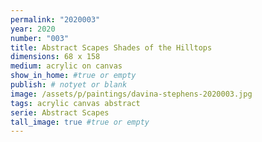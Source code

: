 ```yaml
---
permalink: "2020003"
year: 2020
number: "003"
title: Abstract Scapes Shades of the Hilltops
dimensions: 68 x 158
medium: acrylic on canvas
show_in_home: #true or empty
publish: # notyet or blank
image: /assets/p/paintings/davina-stephens-2020003.jpg
tags: acrylic canvas abstract
serie: Abstract Scapes
tall_image: true #true or empty
---
```

